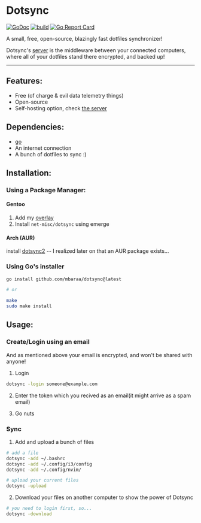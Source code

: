 # Dotsync

[![GoDoc](https://godoc.org/github.com/mbaraa/dotsync?status.png)](https://godoc.org/github.com/mbaraa/dotsync)
[![build](https://github.com/mbaraa/dotsync/actions/workflows/build.yml/badge.svg)](https://github.com/mbaraa/dotsync/actions/workflows/build.yml)
[![Go Report Card](https://goreportcard.com/badge/github.com/mbaraa/dotsync)](https://goreportcard.com/report/github.com/mbaraa/dotsync)

A small, free, open-source, blazingly fast dotfiles synchronizer!

Dotsync's [server](https://github.com/mbaraa/dotsync_server) is the middleware between your connected computers, where all of your dotfiles stand there encrypted, and backed up!

***

## Features:

- Free (of charge & evil data telemetry things)
- Open-source
- Self-hosting option, check [the server](https://github.com/mbaraa/dotsync_server)

## Dependencies:

*   [go](https://golang.org)
*   An internet connection
*   A bunch of dotfiles to sync :)

## Installation:

### Using a Package Manager:

#### Gentoo

1. Add my [overlay](https://github.com/mbaraa/mbaraa-overlay)
2. Install `net-misc/dotsync` using emerge

#### Arch (AUR)

install [dotsync2](https://aur.archlinux.org/packages/dotsync2) -- I realized later on that an AUR package exists...

### Using Go's installer

```bash
go install github.com/mbaraa/dotsync@latest

# or

make
sudo make install
```

## Usage:

### Create/Login using an email

And as mentioned above your email is encrypted, and won't be shared with anyone!

1. Login
```bash
dotsync -login someone@example.com
```
2. Enter the token which you recived as an email(it might arrive as a spam email)

3. Go nuts

### Sync

1. Add and upload a bunch of files

```bash
# add a file
dotsync -add ~/.bashrc
dotsync -add ~/.config/i3/config
dotsync -add ~/.config/nvim/

# upload your current files
dotsync -upload
```

2. Download your files on another computer to show the power of Dotsync
```bash
# you need to login first, so...
dotsync -download
```
